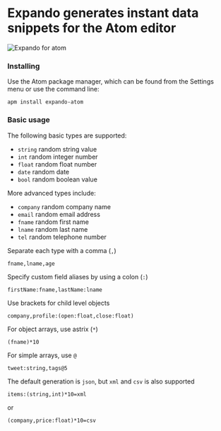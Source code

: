 # Expando generates instant data snippets for the Atom editor
![Expando for atom](https://raw.github.com/expandoco/expando-atom/master/expando.gif)

### Installing
Use the Atom package manager, which can be found from the Settings menu or use the command line:

```
apm install expando-atom
```

### Basic usage
The following basic types are supported:
* `string` random string value
* `int` random integer number
* `float` random float number
* `date` random date
* `bool` random boolean value

More advanced types include:
* `company` random company name
* `email` random email address
* `fname` random first name
* `lname` random last name
* `tel` random telephone number

Separate each type with a comma (`,`)
```
fname,lname,age
```

Specify custom field aliases by using a colon (`:`)
```
firstName:fname,lastName:lname
```

Use brackets for child level objects
```
company,profile:(open:float,close:float)
```

For object arrays, use astrix (`*`)
```
(fname)*10
```

For simple arrays, use `@`
```
tweet:string,tags@5
```

The default generation is `json`, but `xml` and `csv` is also supported
```
items:(string,int)*10=xml
```
or
```
(company,price:float)*10=csv
```
